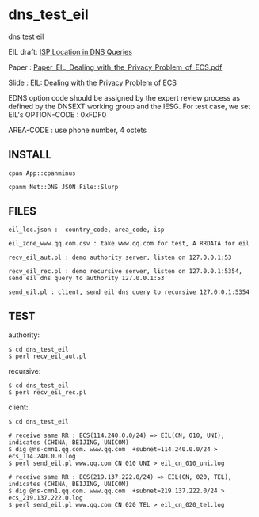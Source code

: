 # dns_test_eil

dns test eil

EIL draft: [ISP Location in DNS Queries](ietf_draft/draft.txt) 

Paper :  [Paper_EIL_Dealing_with_the_Privacy_Problem_of_ECS.pdf](ietf_draft/Paper_EIL_Dealing_with_the_Privacy_Problem_of_ECS.pdf)

Slide :  [EIL: Dealing with the Privacy Problem of ECS](https://drive.google.com/open?id=0B5gNT4RRJ0xPcUhuV2JlV2ZYWHc)

EDNS option code should be assigned by the expert review process as defined by the DNSEXT working group and the IESG. For test case, we set EIL's OPTION-CODE : 0xFDF0

AREA-CODE : use phone number, 4 octets

## INSTALL
 
    cpan App::cpanminus

    cpanm Net::DNS JSON File::Slurp

## FILES

    eil_loc.json :  country_code, area_code, isp

    eil_zone_www.qq.com.csv : take www.qq.com for test, A RRDATA for eil

    recv_eil_aut.pl : demo authority server, listen on 127.0.0.1:53

    recv_eil_rec.pl : demo recursive server, listen on 127.0.0.1:5354, send eil dns query to authority 127.0.0.1:53
    
    send_eil.pl : client, send eil dns query to recursive 127.0.0.1:5354

## TEST

authority:

    $ cd dns_test_eil 
    $ perl recv_eil_aut.pl

recursive:

    $ cd dns_test_eil
    $ perl recv_eil_rec.pl

client:

    $ cd dns_test_eil

    # receive same RR : ECS(114.240.0.0/24) => EIL(CN, 010, UNI), indicates (CHINA, BEIJING, UNICOM)
    $ dig @ns-cmn1.qq.com. www.qq.com  +subnet=114.240.0.0/24 > ecs_114.240.0.0.log
    $ perl send_eil.pl www.qq.com CN 010 UNI > eil_cn_010_uni.log

    # receive same RR : ECS(219.137.222.0/24) => EIL(CN, 020, TEL), indicates (CHINA, BEIJING, UNICOM)
    $ dig @ns-cmn1.qq.com. www.qq.com  +subnet=219.137.222.0/24 > ecs_219.137.222.0.log
    $ perl send_eil.pl www.qq.com CN 020 TEL > eil_cn_020_tel.log
